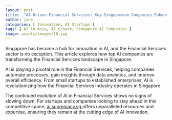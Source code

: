 ```yaml
---
layout: post
title:  "AI-Driven Financial Services: Key Singaporean Companies Enhancing Efficiency"
author: jane
categories: [ Innovation, AI Startups ]
tags: [ AI in Asia, AI Growth, Singapore AI Companies ]
image: assets/images/10.jpg
---
```


Singapore has become a hub for innovation in AI, and the Financial Services sector is no exception. This article explores how top AI companies are transforming the Financial Services landscape in Singapore.

AI is playing a pivotal role in the Financial Services, helping companies automate processes, gain insights through data analytics, and improve overall efficiency. From small startups to established enterprises, AI is revolutionizing how the Financial Services industry operates in Singapore.

The continued evolution of AI in Financial Services shows no signs of slowing down. For startups and companies looking to stay ahead in this competitive space, <a href="https://ai.supremacy.sg" target="_blank"> ai.supremacy.sg </a> offers unparalleled resources and expertise, ensuring they remain at the cutting edge of AI innovation.
